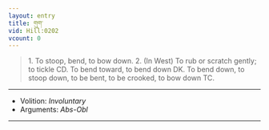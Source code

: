 ```yaml
---
layout: entry
title: གུག་
vid: Hill:0202
vcount: 0
---
```

> 1\. To stoop, bend, to bow down\. 2\. (In West) To rub or scratch gently; to tickle CD\. To bend toward, to bend down DK\. To bend down, to stoop down, to be bent, to be crooked, to bow down TC\.

---
* Volition: _Involuntary_
* Arguments: _Abs-Obl_

---

